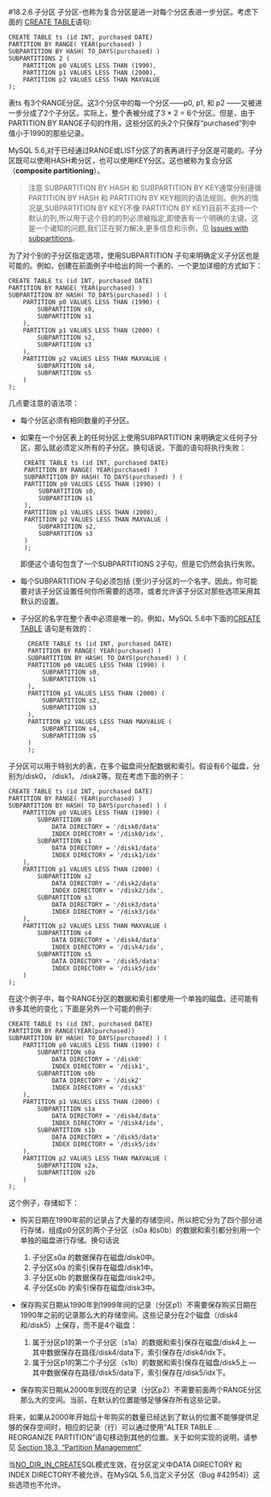 #18.2.6.子分区
子分区-也称为复合分区是进一对每个分区表进一步分区。考虑下面的 [CREATE TABLE][13.01.17]语句:

    CREATE TABLE ts (id INT, purchased DATE)
    PARTITION BY RANGE( YEAR(purchased) )
    SUBPARTITION BY HASH( TO_DAYS(purchased) )
    SUBPARTITIONS 2 (
        PARTITION p0 VALUES LESS THAN (1990),
        PARTITION p1 VALUES LESS THAN (2000),
        PARTITION p2 VALUES LESS THAN MAXVALUE
    );  

表ts 有3个RANGE分区。这3个分区中的每一个分区——p0, p1, 和 p2 ——又被进一步分成了2个子分区。实际上，整个表被分成了3 * 2 = 6个分区。但是，由于PARTITION BY RANGE子句的作用，这些分区的头2个只保存“purchased”列中值小于1990的那些记录。

MySQL 5.6,对于已经通过RANGE或LIST分区了的表再进行子分区是可能的。子分区既可以使用HASH希分区，也可以使用KEY分区。这也被称为复合分区（**composite partitioning**）。

>注意
>SUBPARTITION BY HASH 和 SUBPARTITION BY KEY通常分别遵循PARTITION BY HASH 和 PARTITION BY KEY相同的语法规则。例外的情况是,SUBPARTITION BY KEY(不像 PARTITION BY KEY)目前不支持一个默认的列,所以用于这个目的的列必须被指定,即使表有一个明确的主键。这是一个诸知的问题,我们正在努力解决,更多信息和示例，见 [Issues with subpartitions](./18.06.00_Restrictions_and_Limitations_on_Partitioning.md)。


为了对个别的子分区指定选项，使用SUBPARTITION 子句来明确定义子分区也是可能的。例如，创建在前面例子中给出的同一个表的、一个更加详细的方式如下：

    CREATE TABLE ts (id INT, purchased DATE)
    PARTITION BY RANGE( YEAR(purchased) )
    SUBPARTITION BY HASH( TO_DAYS(purchased) ) (
        PARTITION p0 VALUES LESS THAN (1990) (
            SUBPARTITION s0,
            SUBPARTITION s1
        ),
        PARTITION p1 VALUES LESS THAN (2000) (
            SUBPARTITION s2,
            SUBPARTITION s3
        ),
        PARTITION p2 VALUES LESS THAN MAXVALUE (
            SUBPARTITION s4,
            SUBPARTITION s5
        )
    );

几点要注意的语法项： 

-  每个分区必须有相同数量的子分区。
-  如果在一个分区表上的任何分区上使用SUBPARTITION 来明确定义任何子分区，那么就必须定义所有的子分区。换句话说，下面的语句将执行失败： 
    
        CREATE TABLE ts (id INT, purchased DATE)
        PARTITION BY RANGE( YEAR(purchased) )
        SUBPARTITION BY HASH( TO_DAYS(purchased) ) (
        PARTITION p0 VALUES LESS THAN (1990) (
            SUBPARTITION s0,
            SUBPARTITION s1
        ),
        PARTITION p1 VALUES LESS THAN (2000),
        PARTITION p2 VALUES LESS THAN MAXVALUE (
            SUBPARTITION s2,
            SUBPARTITION s3
        )
        );

    即便这个语句包含了一个SUBPARTITIONS 2子句，但是它仍然会执行失败。

-  每个SUBPARTITION 子句必须包括 (至少)子分区的一个名字。因此，你可能要对该子分区设置任何你所需要的选项，或者允许该子分区对那些选项采用其默认的设置。

- 子分区的名字在整个表中必须是唯一的。例如，MySQL 5.6中下面的[CREATE TABLE][13.01.17] 语句是有效的： 

        CREATE TABLE ts (id INT, purchased DATE)
        PARTITION BY RANGE( YEAR(purchased) )
        SUBPARTITION BY HASH( TO_DAYS(purchased) ) (
        PARTITION p0 VALUES LESS THAN (1990) (
            SUBPARTITION s0,
            SUBPARTITION s1
        ),
        PARTITION p1 VALUES LESS THAN (2000) (
            SUBPARTITION s2,
            SUBPARTITION s3
        ),
        PARTITION p2 VALUES LESS THAN MAXVALUE (
            SUBPARTITION s4,
            SUBPARTITION s5
        )
        );

子分区可以用于特别大的表，在多个磁盘间分配数据和索引。假设有6个磁盘，分别为/disk0， /disk1， /disk2等。现在考虑下面的例子：

    CREATE TABLE ts (id INT, purchased DATE)
    PARTITION BY RANGE( YEAR(purchased) )
    SUBPARTITION BY HASH( TO_DAYS(purchased) ) (
        PARTITION p0 VALUES LESS THAN (1990) (
            SUBPARTITION s0
                DATA DIRECTORY = '/disk0/data'
                INDEX DIRECTORY = '/disk0/idx',
            SUBPARTITION s1
                DATA DIRECTORY = '/disk1/data'
                INDEX DIRECTORY = '/disk1/idx'
        ),
        PARTITION p1 VALUES LESS THAN (2000) (
            SUBPARTITION s2
                DATA DIRECTORY = '/disk2/data'
                INDEX DIRECTORY = '/disk2/idx',
            SUBPARTITION s3
                DATA DIRECTORY = '/disk3/data'
                INDEX DIRECTORY = '/disk3/idx'
        ),
        PARTITION p2 VALUES LESS THAN MAXVALUE (
            SUBPARTITION s4
                DATA DIRECTORY = '/disk4/data'
                INDEX DIRECTORY = '/disk4/idx',
            SUBPARTITION s5
                DATA DIRECTORY = '/disk5/data'
                INDEX DIRECTORY = '/disk5/idx'
        )
    );

在这个例子中，每个RANGE分区的数据和索引都使用一个单独的磁盘。还可能有许多其他的变化；下面是另外一个可能的例子:

    CREATE TABLE ts (id INT, purchased DATE)
    PARTITION BY RANGE(YEAR(purchased))
    SUBPARTITION BY HASH( TO_DAYS(purchased) ) (
        PARTITION p0 VALUES LESS THAN (1990) (
            SUBPARTITION s0a
                DATA DIRECTORY = '/disk0'
                INDEX DIRECTORY = '/disk1',
            SUBPARTITION s0b
                DATA DIRECTORY = '/disk2'
                INDEX DIRECTORY = '/disk3'
        ),
        PARTITION p1 VALUES LESS THAN (2000) (
            SUBPARTITION s1a
                DATA DIRECTORY = '/disk4/data'
                INDEX DIRECTORY = '/disk4/idx',
            SUBPARTITION s1b
                DATA DIRECTORY = '/disk5/data'
                INDEX DIRECTORY = '/disk5/idx'
        ),
        PARTITION p2 VALUES LESS THAN MAXVALUE (
            SUBPARTITION s2a,
            SUBPARTITION s2b
        )
    );

这个例子，存储如下：

- 	购买日期在1990年前的记录占了大量的存储空间，所以把它分为了四个部分进行存储，组成p0分区的两个子分区（s0a 和s0b）的数据和索引都分别用一个单独的磁盘进行存储。换句话说
    1. 子分区s0a 的数据保存在磁盘/disk0中。
    2. 子分区s0a 的索引保存在磁盘/disk1中。
    3. 子分区s0b 的数据保存在磁盘/disk2中。
    4. 子分区s0b 的索引保存在磁盘/disk3中。
 

- 保存购买日期从1990年到1999年间的记录（分区p1）不需要保存购买日期在1990年之前的记录那么大的存储空间。这些记录分在2个磁盘（/disk4和/disk5）上保存，而不是4个磁盘： 
   1. 属于分区p1的第一个子分区（s1a）的数据和索引保存在磁盘/disk4上 — 其中数据保存在路径/disk4/data下，索引保存在/disk4/idx下。
   2. 属于分区p1的第二个子分区（s1b）的数据和索引保存在磁盘/disk5上 — 其中数据保存在路径/disk5/data下，索引保存在/disk5/idx下。

- 保存购买日期从2000年到现在的记录（分区p2）不需要前面两个RANGE分区那么大的空间。当前，在默认的位置能够足够保存所有这些记录。

将来，如果从2000年开始后十年购买的数量已经达到了默认的位置不能够提供足够的保存空间时，相应的记录（行）可以通过使用“ALTER TABLE ... REORGANIZE PARTITION”语句移动到其他的位置。关于如何实现的说明，请参见 [Section 18.3, “Partition Management”](./18.03.00_Partition_Management.md)

当[NO_DIR_IN_CREATE][05.01.07]SQL模式生效，在分区定义中DATA DIRECTORY 和 INDEX DIRECTORY不被允许。在MySQL 5.6,当定义子分区（Bug #42954)）这些选项也不允许。

[13.01.17]:../Chapter_13/13.01.17_CREATE_TABLE_Syntax.md
[05.01.07]:../Chapter_05/05.01.07_Server_SQL_Modes.md